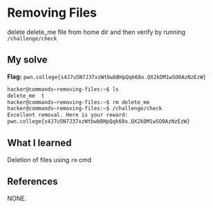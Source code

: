 
# Removing Files
delete delete_me file from home dir and then verify by running `/challenge/check`
## My solve
**Flag:** `pwn.college{s4J7u5N7J37xzWtbwbBHpQqk68x.QX2kDM1wSO0AzNzEzW}`


```bash
hacker@commands~removing-files:~$ ls
delete_me  t
hacker@commands~removing-files:~$ rm delete_me
hacker@commands~removing-files:~$ /challenge/check
Excellent removal. Here is your reward:
pwn.college{s4J7u5N7J37xzWtbwbBHpQqk68x.QX2kDM1wSO0AzNzEzW}
```

## What I learned
Deletion of files using `rm` cmd

## References 
NONE.